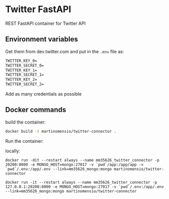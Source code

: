 # Twitter FastAPI

REST FastAPI container for Twitter API

## Environment variables

Get them from dev.twitter.com and put in the `.env` file as:

```txt
TWITTER_KEY_0=
TWITTER_SECRET_0=
TWITTER_KEY_1=
TWITTER_SECRET_1=
TWITTER_KEY_2=
TWITTER_SECRET_2=
```

Add as many credentials as possible

## Docker commands

build the container:

```bash
docker build -t martinomensio/twitter-connector .
```

Run the container:

locally:
```
docker run -dit --restart always --name mm35626_twitter_connector -p 20200:8000 -e MONGO_HOST=mongo:27017 -v `pwd`/app:/app/app -v `pwd`/.env:/app/.env --link=mm35626_mongo:mongo martinomensio/twitter-connector
```

```
docker run -it --restart always --name mm35626_twitter_connector -p 127.0.0.1:20200:8000 -e MONGO_HOST=mongo:27017 -v `pwd`/.env:/app/.env --link=mm35626_mongo:mongo martinomensio/twitter-connector
```